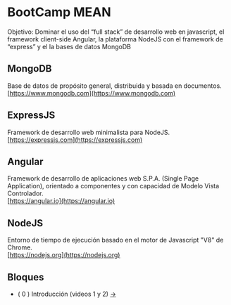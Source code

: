 # BootCamp MEAN

Objetivo: Dominar el uso del “full stack” de desarrollo web en javascript, el framework client-side Angular, la plataforma NodeJS con el framework de “express” y el la bases de datos MongoDB

## MongoDB

Base de datos de propósito general, distribuida y basada en documentos.  
[https://www.mongodb.com](https://www.mongodb.com)

## ExpressJS

Framework de desarrollo web minimalista para NodeJS.  
[https://expressjs.com](https://expressjs.com)

## Angular

Framework de desarrollo de aplicaciones web S.P.A. (Single Page Application), orientado a componentes y con capacidad de Modelo Vista Controlador.  
[https://angular.io](https://angular.io)

## NodeJS

Entorno de tiempo de ejecución basado en el motor de Javascript "V8" de Chrome.  
[https://nodejs.org](https://nodejs.org)

## Bloques

* ( 0 ) Introducción (videos 1 y 2) [->](./0-pre-requisitos/README.md)
<!-- * ( 1 ) Desarrollo Web [->](./1-desarrollo-web/README.md)
* ( 2 ) Angular [->](./2-angular/README.md)
* ( 3 ) NodeJS & Express [->](./3-node-express-npm/README.md)
* ( 4 ) MongoDB [->](./4-mongodb/README.md) -->
